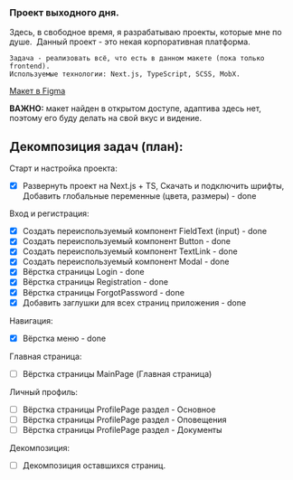 ### Проект выходного дня.

Здесь, в свободное время, я разрабатываю проекты, которые мне по душе.  Данный проект - это некая корпоративная платформа.

```
Задача - реализовать всё, что есть в данном макете (пока только frontend).
Используемые технологии: Next.js, TypeScript, SCSS, MobX.
```

[Макет в Figma](<https://www.figma.com/file/m5CG1mdmpImOuZZGTq9NDc/Untitled-(Copy)?type=design&mode=design&t=YvOUed0OotCPU1tx-0>)

**ВАЖНО:** макет найден в открытом доступе, адаптива здесь нет, поэтому его буду делать на свой вкус и видение.

## Декомпозиция задач (план):

Старт и настройка проекта:

-   [x] Развернуть проект на Next.js + TS, Скачать и подключить шрифты, Добавить глобальные переменные (цвета, размеры) - done

Вход и регистрация:

-   [x] Создать переиспользуемый компонент FieldText (input) - done
-   [x] Создать переиспользуемый компонент Button - done
-   [x] Создать переиспользуемый компонент TextLink - done
-   [x] Создать переиспользуемый компонент Modal - done
-   [x] Вёрстка страницы Login - done
-   [x] Вёрстка страницы Registration - done
-   [x] Вёрстка страницы ForgotPassword - done
-   [x] Добавить заглушки для всех страниц приложения - done

Навигация:

-   [x] Вёрстка меню - done

Главная страница:

-   [ ] Вёрстка страницы MainPage (Главная страница)

Личный профиль:

-   [ ] Вёрстка страницы ProfilePage раздел - Основное
-   [ ] Вёрстка страницы ProfilePage раздел - Оповещения
-   [ ] Вёрстка страницы ProfilePage раздел - Документы

Декомпозиция:

-   [ ] Декомпозиция оставшихся страниц.
